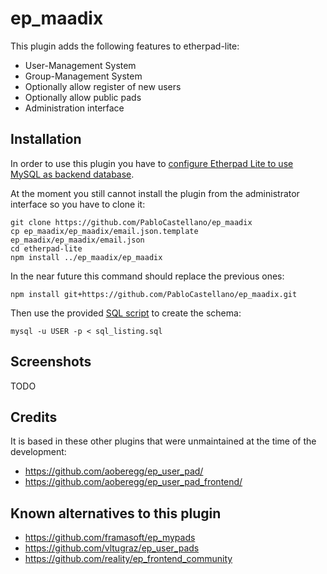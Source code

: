 ep_maadix
=========

This plugin adds the following features to etherpad-lite:

- User-Management System
- Group-Management System
- Optionally allow register of new users
- Optionally allow public pads
- Administration interface

Installation
------------

In order to use this plugin you have to [configure Etherpad Lite to use MySQL as backend database](https://github.com/ether/etherpad-lite/wiki/How-to-use-Etherpad-Lite-with-MySQL).

At the moment you still cannot install the plugin from the administrator interface so you have to clone it:

    git clone https://github.com/PabloCastellano/ep_maadix
    cp ep_maadix/ep_maadix/email.json.template ep_maadix/ep_maadix/email.json
    cd etherpad-lite
    npm install ../ep_maadix/ep_maadix

In the near future this command should replace the previous ones:

    npm install git+https://github.com/PabloCastellano/ep_maadix.git

Then use the provided [SQL script](/sql_listing.sql) to create the schema:

    mysql -u USER -p < sql_listing.sql

Screenshots
-----------

TODO


Credits
-------

It is based in these other plugins that were unmaintained at the time of the development:

- https://github.com/aoberegg/ep_user_pad/
- https://github.com/aoberegg/ep_user_pad_frontend/

Known alternatives to this plugin
---------------------------------

- https://github.com/framasoft/ep_mypads
- https://github.com/vltugraz/ep_user_pads
- https://github.com/reality/ep_frontend_community


